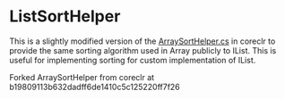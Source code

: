 # ListSortHelper

This is a slightly modified version of the [ArraySortHelper.cs](https://github.com/dotnet/coreclr/blob/b19809113b632dadff6de1410c5c125220ff7f26/src/mscorlib/src/System/Collections/Generic/ArraySortHelper.cs) in coreclr to provide the same sorting algorithm used in Array publicly to IList<T>. This is useful for implementing sorting for custom implementation of IList<T>.

Forked ArraySortHelper from coreclr at b19809113b632dadff6de1410c5c125220ff7f26
